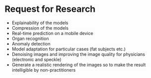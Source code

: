 # Request for Research

- Explainability of the models
- Compression of the models
- Real-time prediction on a mobile device
- Organ recognition 
- Anomaly detection
- Model adaptation for particular cases (fat subjects etc.)
- Denoising images and improving the image quality for physicians (electronic and speckle)
- Generate a realistic rendering of the images so to make the result intelligibleby non-practitioners
